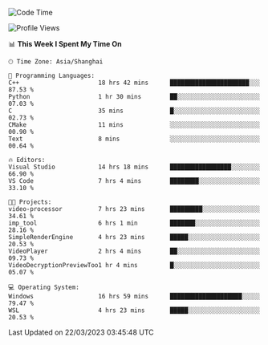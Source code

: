 <!--START_SECTION:waka-->
![Code Time](http://img.shields.io/badge/Code%20Time-788%20hrs%2029%20mins-blue)

![Profile Views](http://img.shields.io/badge/Profile%20Views-0-blue)

📊 **This Week I Spent My Time On** 

```text
🕑︎ Time Zone: Asia/Shanghai

💬 Programming Languages: 
C++                      18 hrs 42 mins      ██████████████████████░░░   87.53 % 
Python                   1 hr 30 mins        ██░░░░░░░░░░░░░░░░░░░░░░░   07.03 % 
C                        35 mins             █░░░░░░░░░░░░░░░░░░░░░░░░   02.73 % 
CMake                    11 mins             ░░░░░░░░░░░░░░░░░░░░░░░░░   00.90 % 
Text                     8 mins              ░░░░░░░░░░░░░░░░░░░░░░░░░   00.64 % 

🔥 Editors: 
Visual Studio            14 hrs 18 mins      █████████████████░░░░░░░░   66.90 % 
VS Code                  7 hrs 4 mins        ████████░░░░░░░░░░░░░░░░░   33.10 % 

🐱‍💻 Projects: 
video-processor          7 hrs 23 mins       █████████░░░░░░░░░░░░░░░░   34.61 % 
imp_tool                 6 hrs 1 min         ███████░░░░░░░░░░░░░░░░░░   28.16 % 
SimpleRenderEngine       4 hrs 23 mins       █████░░░░░░░░░░░░░░░░░░░░   20.53 % 
VideoPlayer              2 hrs 4 mins        ██░░░░░░░░░░░░░░░░░░░░░░░   09.73 % 
VideoDecryptionPreviewToo1 hr 4 mins         █░░░░░░░░░░░░░░░░░░░░░░░░   05.07 % 

💻 Operating System: 
Windows                  16 hrs 59 mins      ████████████████████░░░░░   79.47 % 
WSL                      4 hrs 23 mins       █████░░░░░░░░░░░░░░░░░░░░   20.53 % 
```


 Last Updated on 22/03/2023 03:45:48 UTC
<!--END_SECTION:waka-->